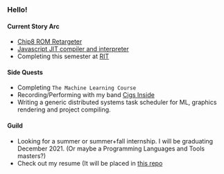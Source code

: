 ### Hello!
#### Current Story Arc
- [Chip8 ROM Retargeter](https://github.com/multiojuice/chip8_retargeter_llvm)
- [Javascript JIT compiler and interpreter](https://github.com/multiojuice/javascript_jit_llvm)
- Completing this semester at [RIT](https://cs.rit.edu)

#### Side Quests
- Completing `The Machine Learning Course`
- Recording/Performing with my band [Cigs Inside](https://open.spotify.com/artist/6m0wiZrbUgvqZPabPW59qK)
- Writing a generic distributed systems task scheduler for ML, graphics rendering and project compiling. 

#### Guild
- Looking for a summer or summer+fall internship. I will be graduating December 2021. (Or maybe a Programming Languages and Tools masters?)
- Check out my resume (It will be placed in [this repo](https://github.com/multiojuice/multiojuice)
